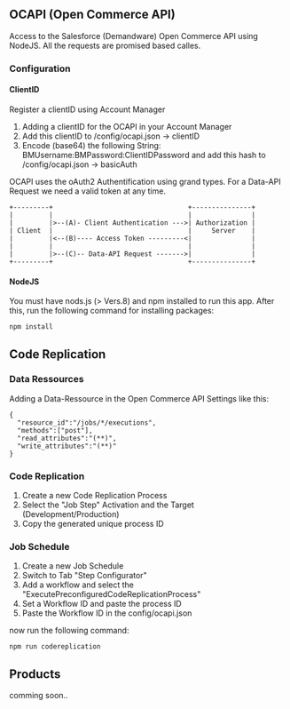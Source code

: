 
## OCAPI (Open Commerce  API)

Access to the Salesforce (Demandware) Open Commerce API using NodeJS. All the requests are promised based calles.

### Configuration

#### ClientID

Register a clientID using Account Manager
1. Adding a clientID for the OCAPI in your Account Manager
2. Add this clientID to /config/ocapi.json -> clientID
3. Encode (base64) the following String: BMUsername:BMPassword:ClientIDPassword and add this hash to /config/ocapi.json -> basicAuth

OCAPI uses the oAuth2 Authentification using grand types. For a Data-API Request we need a valid token at any time.
```
+---------+                                  +---------------+
|         |                                  |               |
|         |>--(A)- Client Authentication --->| Authorization |
| Client  |                                  |     Server    |
|         |<--(B)---- Access Token ---------<|               |
|         |                                  |               |
|         |>--(C)-- Data-API Request ------->|               |
+---------+                                  +---------------+
```

#### NodeJS
You must have nods.js (> Vers.8) and npm installed to run this app. After this, run the following command for installing packages:
```
npm install
```

## Code Replication

### Data Ressources
Adding a Data-Ressource in the Open Commerce API Settings like this:
```
{
  "resource_id":"/jobs/*/executions",
  "methods":["post"],
  "read_attributes":"(**)",
  "write_attributes":"(**)"
}
```
### Code Replication
1. Create a new Code Replication Process
2. Select the "Job Step" Activation and the Target (Development/Production)
3. Copy the generated unique process ID

### Job Schedule
1. Create a new Job Schedule
2. Switch to Tab "Step Configurator"
3. Add a workflow and select the "ExecutePreconfiguredCodeReplicationProcess"
4. Set a Workflow ID and paste the process ID
5. Paste the Workflow ID in the config/ocapi.json

now run the following command:
```
npm run codereplication
```

## Products

comming soon..
